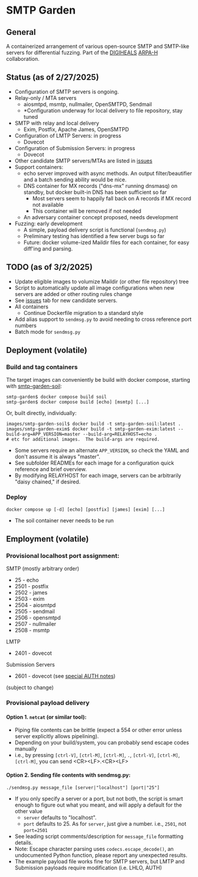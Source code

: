 # SMTP Garden

## General

A containerized arrangement of various open-source SMTP and SMTP-like servers for differential fuzzing.  Part of the [DIGIHEALS](https://github.com/narfindustries/digiheals-public) [ARPA-H](https://arpa-h.gov/) collaboration.

## Status (as of 2/27/2025)
- Configuration of SMTP servers is ongoing.
- Relay-only / MTA servers
  - aiosmtpd, msmtp, nullmailer, OpenSMTPD, Sendmail
  - \*Configuration underway for local delivery to file repository, stay tuned
- SMTP with relay and local delivery
  - Exim, Postfix, Apache James, OpenSMTPD
- Configuration of LMTP Servers: in progress
  - Dovecot
- Configuration of Submission Servers: in progress
  - Dovecot
- Other candidate SMTP servers/MTAs are listed in [issues](https://github.com/kenballus/smtp-garden/issues)
- Support containers:
  - echo server improved with async methods.  An output filter/beautifier and a batch sending ability would be nice.
  - DNS container for MX records ("dns-mx" running dnsmasq) on standby, but docker built-in DNS has been sufficient so far
    - Most servers seem to happily fall back on A records if MX record not available
    - This container will be removed if not needed
  - An adversary container concept proposed, needs development
- Fuzzing: early development
  - A simple, payload delivery script is functional (`sendmsg.py`)
  - Preliminary testing has identified a few server bugs so far
  - Future: docker volume-ized Maildir files for each container, for easy diff'ing and parsing.

## TODO (as of 3/2/2025)
- Update eligible images to volumize Maildir (or other file repository) tree
- Script to automatically update all image configurations when new servers are added or other routing rules change
- See [issues](https://github.com/kenballus/smtp-garden/issues) tab for new candidate servers.
- All containers
  - Continue Dockerfile migration to a standard style
- Add alias support to `sendmsg.py` to avoid needing to cross reference port numbers
- Batch mode for `sendmsg.py`

## Deployment (volatile)

### Build and tag containers

The target images can conveniently be build with docker compose, starting with [smtp-garden-soil](images/smtp-garden-soil):
```
smtp-garden$ docker compose build soil
smtp-garden$ docker compose build [echo] [msmtp] [...]
```
Or, built directly, individually:
```
images/smtp-garden-soil$ docker build -t smtp-garden-soil:latest .
images/smtp-garden-exim$ docker build -t smtp-garden-exim:latest --build-arg=APP_VERSION=master --build-arg=RELAYHOST=echo .
# etc for additional images.  The build-args are required.
```

- Some servers require an alternate `APP_VERSION`, so check the YAML and don't assume it is always "master".
- See subfolder READMEs for each image for a configuration quick reference and brief overview.
- By modifying RELAYHOST for each image, servers can be arbitrarily "daisy chained," if desired.

### Deploy

```
docker compose up [-d] [echo] [postfix] [james] [exim] [...]
```
- The soil container never needs to be run

## Employment (volatile)
### Provisional localhost port assignment:
SMTP (mostly arbitrary order)
- 25 - echo
- 2501 - postfix
- 2502 - james
- 2503 - exim
- 2504 - aiosmtpd
- 2505 - sendmail
- 2506 - opensmtpd
- 2507 - nullmailer
- 2508 - msmtp

LMTP
- 2401 - dovecot

Submission Servers
- 2601 - dovecot (see [special AUTH notes](images/dovecot))

(subject to change)

### Provisional payload delivery

#### Option 1. `netcat` (or similar tool): 
- Piping file contents can be brittle (expect a 554 or other error unless server explicitly allows pipelining).
- Depending on your build/system, you can probably send escape codes manually
- i.e., by pressing `[ctrl-V]`, `[ctrl-M]`, `[ctrl-M]`, `.`, `[ctrl-V]`, `[ctrl-M]`, `[ctrl-M]`, you can send \<CR>\<LF>.\<CR>\<LF>

#### Option 2. Sending file contents with sendmsg.py:

```
./sendmsg.py message_file [server|"localhost"] [port|"25"]
```
- If you only specify a server or a port, but not both, the script is smart enough to figure out what you meant, and will apply a default for the other value
  - `server` defaults to "localhost".
  - `port` defaults to 25. As for `server`, just give a number. i.e., `2501`, not `port=2501`
- See leading script comments/description for `message_file` formatting details.
- Note: Escape character parsing uses `codecs.escape_decode()`, an undocumented Python function, please report any unexpected results.
- The example payload file works fine for SMTP servers, but LMTP and Submission payloads require modification (i.e. LHLO, AUTH)
